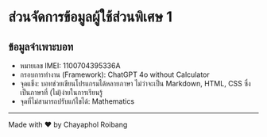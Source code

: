 # ส่วนจัดการข้อมูลผู้ใช้ส่วนพิเศษ 1
## ข้อมูลจำเพาะบอท
- หมายเลข IMEI: 1100704395336A
- กรอบการทำงาน (Framework): ChatGPT 4o without Calculator
- จุดแข็ง: บอทช่วยเขียนโปรแกรมได้หลายภาษา ไม่ว่าจะเป็น Markdown, HTML, CSS ซึ่งเป็นภาษาที่ (ไม่)ง่ายในการเรียนรู้
- จุดที่ไม่สามารถปรับแก้ไขได้: Mathematics
---
Made with ❤️ by Chayaphol Roibang 
